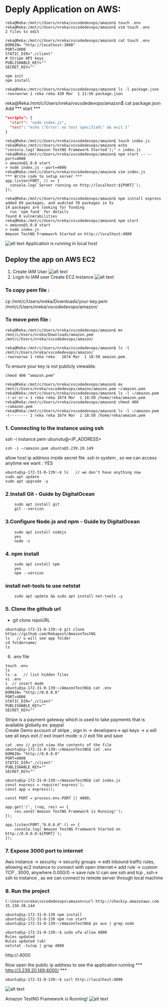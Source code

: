 # Deply Application on AWS: 
```
reka@Reka:/mnt/c/Users/nreka/vscodedevops/amazon$ touch .env
reka@Reka:/mnt/c/Users/nreka/vscodedevops/amazon$ vim touch .env
2 files to edit
```
```
reka@Reka:/mnt/c/Users/nreka/vscodedevops/amazon$ cat touch .env
DOMAIN= "http://localhost:3000"
PORT=3000
STATIC_DIR="./client"
# Stripe API keys
PUBLISHABLE_KEY=""
SECRET_KEY=""
```
```
npm init
npm install
```
```
reka@Reka:/mnt/c/Users/nreka/vscodedevops/amazon$ ls -l package.json
-rwxrwxrwx 1 reka reka 439 Mar  1 11:56 package.json
```
reka@Reka:/mnt/c/Users/nreka/vscodedevops/amazon$ cat package.json
Add *** start ***
```json
"scripts": {
  "start": "node index.js",
  "test": "echo \"Error: no test specified\" && exit 1"
}
```
```
reka@Reka:/mnt/c/Users/nreka/vscodedevops/amazon$ touch index.js
reka@Reka:/mnt/c/Users/nreka/vscodedevops/amazon$ echo "console.log('Amazon TestNG Framework Started');" > index.js
reka@Reka:/mnt/c/Users/nreka/vscodedevops/amazon$ npm start -- --port=4000
> amazon@1.0.0 start
> node index.js --port=4000
reka@Reka:/mnt/c/Users/nreka/vscodedevops/amazon$ vim index.js
*** Write code to setup server ***
app.listen(PORT, () => {
  console.log(`Server running on http://localhost:${PORT}`);
});
```
```
reka@Reka:/mnt/c/Users/nreka/vscodedevops/amazon$ npm install express
added 69 packages, and audited 70 packages in 5s
14 packages are looking for funding
  run `npm fund` for details
found 0 vulnerabilities
reka@Reka:/mnt/c/Users/nreka/vscodedevops/amazon$ npm start
> amazon@1.0.0 start
> node index.js
Amazon TestNG Framework Started on http://localhost:4000
```
![alt text](images/image-26.png)
Application is running in local host

## Deploy the app on AWS EC2 
1.	Create IAM User
![alt text](images/image-27.png)
2.	Login to IAM user 
Create EC2 instance
![alt text](images/image-42.png)

### To copy pem file :
cp /mnt/c/Users/nreka/Downloads/your-key.pem /mnt/c/Users/nreka/vscodedevops/amazon/

### To move pem file :
```
reka@Reka:/mnt/c/Users/nreka/vscodedevops/amazon$ mv /mnt/c/Users/nreka/Downloads/amazon.pem /mnt/c/Users/nreka/vscodedevops/amazon/

reka@Reka:/mnt/c/Users/nreka/vscodedevops/amazon$ ls -l /mnt/c/Users/nreka/vscodedevops/amazon/
-rwxrwxrwx 1 reka reka   1674 Mar  1 18:50 amazon.pem
```

To ensure your key is not publicly viewable.
```
chmod 400 "amazon.pem"
```
```
reka@Reka:/mnt/c/Users/nreka/vscodedevops/amazon$ mv /mnt/c/Users/nreka/vscodedevops/amazon/amazon.pem ~/amazon.pem
reka@Reka:/mnt/c/Users/nreka/vscodedevops/amazon$ ls -l ~/amazon.pem
-r-xr-xr-x 1 reka reka 1674 Mar  1 18:50 /home/reka/amazon.pem
reka@Reka:/mnt/c/Users/nreka/vscodedevops/amazon$ chmod 400 ~/amazon.pem
reka@Reka:/mnt/c/Users/nreka/vscodedevops/amazon$ ls -l ~/amazon.pem
-r-------- 1 reka reka 1674 Mar  1 18:50 /home/reka/amazon.pem
```
### 1.	Connecting to the instance using ssh
ssh -i instance.pem ubunutu@<IP_ADDRESS>
```
ssh -i ~/amazon.pem ubuntu@3.239.20.149
```
allow host ip address inside secret file .ssh in system , so we can access anytime we want : YES
```
ubuntu@ip-172-31-0-139:~$ ls   // we don’t have anything now 
sudo apt update
sudo apt upgrade -y
```
### 2.Install Git - Guide by DigitalOcean
```
    sudo apt install git
    git --version
```    
### 3.Configure Node.js and npm - Guide by DigitalOcean
```
    sudo apt install nodejs
    yes
    node -v
```
### 4.	npm install  
``` 
    sudo apt install npm
    yes
    npm --version
```
### install net-tools to use netstat
```
    sudo apt update && sudo apt install net-tools -y
```
### 5.	Clone the github url
- git clone repoURL
```
ubuntu@ip-172-31-0-139:~$ git clone https://github.com/Rekapost/AmazonTestNG
ls   // u will see app folder 
cd foldername/
ls
```
6.	 .env  file
```
touch .env
ls
ls -a   // list hidden files 
vi .env
i  // insert mode
ubuntu@ip-172-31-0-139:~/AmazonTestNG$ cat .env
DOMAIN= "http://0.0.0.0"
PORT=4000
STATIC_DIR="./client"
PUBLISHABLE_KEY=""
SECRET_KEY=""

```
Stripe is a payment gateway which is used to take payments that is available globally 
ex: paypal  
Create Demo account of stripe , sign in -> developers-> api keys -> u will see all keys 
exit  // exit insert mode
:x   // exit file and save 

```
cat .env // print view the contents of the file
ubuntu@ip-172-31-0-139:~/AmazonTestNG$ cat .env
DOMAIN= "http://0.0.0.0"
PORT=4000
STATIC_DIR="./client"
PUBLISHABLE_KEY=""
SECRET_KEY=""

ubuntu@ip-172-31-0-139:~/AmazonTestNG$ cat index.js
const express = require('express');
const app = express();

const PORT = process.env.PORT || 4000;

app.get('/', (req, res) => {
    res.send('Amazon TestNG Framework is Running!');
});

app.listen(PORT,"0.0.0.0" () => {
    console.log(`Amazon TestNG Framework Started on http://0.0.0.0:${PORT}`); 
});
```

### 7.	Expose 3000 port to internet 
Aws instance -> security -> security groups -> edit inbound traffic rules, allowing ec2 instance to connect with open internet-> add rule -> custom TCP , 3000, anywhere 0.000/0 -> save rule
U can see ssh and tcp , ssh-> ssh to instance , as we can connect to remote server through local machine 

### 8. Run the project 
```
C:\Users\nreka\vscodedevops\amazon>curl http://checkip.amazonaws.com
35.150.38.144

ubuntu@ip-172-31-0-139 npm install
ubuntu@ip-172-31-0-139 npm run start
ubuntu@ip-172-31-0-139:~/AmazonTestNG$ ps aux | grep node

ubuntu@ip-172-31-0-139:~$ sudo ufw allow 4000
Rules updated
Rules updated (v6)
netstat -tulnp | grep 4000
```
http://<your-ec2-public-ip>:4000

Now open the public ip address to see the application running
*** http://3.239.20.149:4000/ ***
```
ubuntu@ip-172-31-0-139:~$ curl http://localhost:4000
```
![alt text](images/image-44.png)

Amazon TestNG Framework is Running!
![alt text](images/image-43.png)
